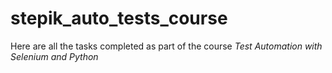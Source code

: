 # stepik_auto_tests_course
Here are all the tasks completed as part of the course *Test Automation with Selenium and Python*
